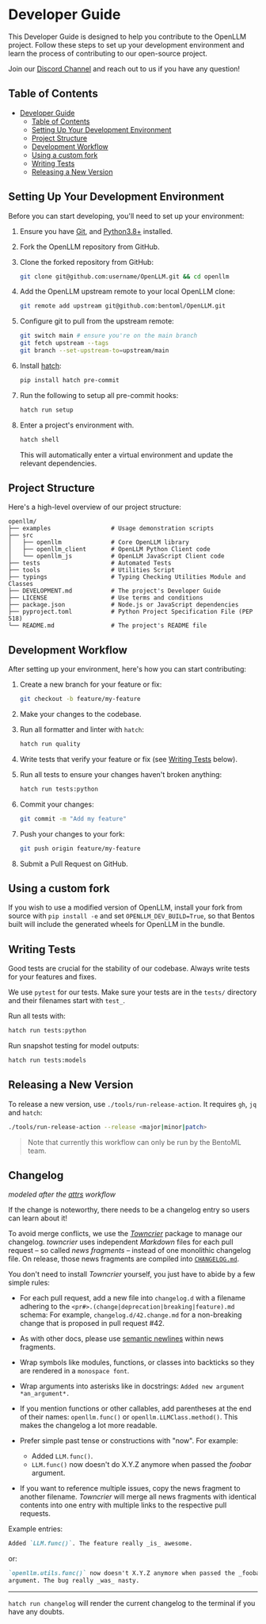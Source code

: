 # Developer Guide

This Developer Guide is designed to help you contribute to the OpenLLM project.
Follow these steps to set up your development environment and learn the process
of contributing to our open-source project.

Join our [Discord Channel](https://l.bentoml.com/join-openllm-discord) and reach
out to us if you have any question!

## Table of Contents

- [Developer Guide](#developer-guide)
  - [Table of Contents](#table-of-contents)
  - [Setting Up Your Development Environment](#setting-up-your-development-environment)
  - [Project Structure](#project-structure)
  - [Development Workflow](#development-workflow)
  - [Using a custom fork](#using-a-custom-fork)
  - [Writing Tests](#writing-tests)
  - [Releasing a New Version](#releasing-a-new-version)

## Setting Up Your Development Environment

Before you can start developing, you'll need to set up your environment:

1. Ensure you have [Git](https://git-scm.com/), and
   [Python3.8+](https://www.python.org/downloads/) installed.
2. Fork the OpenLLM repository from GitHub.
3. Clone the forked repository from GitHub:

   ```bash
   git clone git@github.com:username/OpenLLM.git && cd openllm
   ```

4. Add the OpenLLM upstream remote to your local OpenLLM clone:

   ```bash
   git remote add upstream git@github.com:bentoml/OpenLLM.git
   ```

5. Configure git to pull from the upstream remote:

   ```bash
   git switch main # ensure you're on the main branch
   git fetch upstream --tags
   git branch --set-upstream-to=upstream/main
   ```

6. Install [hatch](https://github.com/pypa/hatch):

   ```bash
   pip install hatch pre-commit
   ```

7. Run the following to setup all pre-commit hooks:

   ```bash
   hatch run setup
   ```

8. Enter a project's environment with.
   ```bash
   hatch shell
   ```

   This will automatically enter a virtual environment and update the relevant
   dependencies.

## Project Structure

Here's a high-level overview of our project structure:

```
openllm/
├── examples                 # Usage demonstration scripts
├── src
│   ├── openllm              # Core OpenLLM library
│   ├── openllm_client       # OpenLLM Python Client code
│   └── openllm_js           # OpenLLM JavaScript Client code
├── tests                    # Automated Tests
├── tools                    # Utilities Script
├── typings                  # Typing Checking Utilities Module and Classes
├── DEVELOPMENT.md           # The project's Developer Guide
├── LICENSE                  # Use terms and conditions
├── package.json             # Node.js or JavaScript dependencies
├── pyproject.toml           # Python Project Specification File (PEP 518)
└── README.md                # The project's README file
```

## Development Workflow

After setting up your environment, here's how you can start contributing:

1. Create a new branch for your feature or fix:

   ```bash
   git checkout -b feature/my-feature
   ```

2. Make your changes to the codebase.
3. Run all formatter and linter with `hatch`:

   ```bash
   hatch run quality
   ```
4. Write tests that verify your feature or fix (see
   [Writing Tests](#writing-tests) below).
5. Run all tests to ensure your changes haven't broken anything:

   ```bash
   hatch run tests:python
   ```
6. Commit your changes:

   ```bash
   git commit -m "Add my feature"
   ```
7. Push your changes to your fork:

   ```bash
   git push origin feature/my-feature
   ```
8. Submit a Pull Request on GitHub.

## Using a custom fork

If you wish to use a modified version of OpenLLM, install your fork from source
with `pip install -e` and set `OPENLLM_DEV_BUILD=True`, so that Bentos built
will include the generated wheels for OpenLLM in the bundle.

## Writing Tests

Good tests are crucial for the stability of our codebase. Always write tests for
your features and fixes.

We use `pytest` for our tests. Make sure your tests are in the `tests/`
directory and their filenames start with `test_`.

Run all tests with:

```bash
hatch run tests:python
```

Run snapshot testing for model outputs:

```bash
hatch run tests:models
```

## Releasing a New Version

To release a new version, use `./tools/run-release-action`. It requires `gh`,
`jq` and `hatch`:

```bash
./tools/run-release-action --release <major|minor|patch>
```

> Note that currently this workflow can only be run by the BentoML team.

## Changelog

_modeled after the [attrs](https://github.com/python-attrs/attrs) workflow_

If the change is noteworthy, there needs to be a changelog entry so users can
learn about it!

To avoid merge conflicts, we use the
[_Towncrier_](https://pypi.org/project/towncrier) package to manage our
changelog. _towncrier_ uses independent _Markdown_ files for each pull request –
so called _news fragments_ – instead of one monolithic changelog file. On
release, those news fragments are compiled into
[`CHANGELOG.md`](https://github.com/bentoml/openllm/blob/main/CHANGELOG.md).

You don't need to install _Towncrier_ yourself, you just have to abide by a few
simple rules:

- For each pull request, add a new file into `changelog.d` with a filename
  adhering to the `<pr#>.(change|deprecation|breaking|feature).md` schema: For
  example, `changelog.d/42.change.md` for a non-breaking change that is proposed
  in pull request #42.
- As with other docs, please use [semantic newlines] within news fragments.
- Wrap symbols like modules, functions, or classes into backticks so they are
  rendered in a `monospace font`.
- Wrap arguments into asterisks like in docstrings:
  `Added new argument *an_argument*.`
- If you mention functions or other callables, add parentheses at the end of
  their names: `openllm.func()` or `openllm.LLMClass.method()`. This makes the
  changelog a lot more readable.
- Prefer simple past tense or constructions with "now". For example:

  - Added `LLM.func()`.
  - `LLM.func()` now doesn't do X.Y.Z anymore when passed the _foobar_ argument.
- If you want to reference multiple issues, copy the news fragment to another
  filename. _Towncrier_ will merge all news fragments with identical contents
  into one entry with multiple links to the respective pull requests.

Example entries:

```md
Added `LLM.func()`. The feature really _is_ awesome.
```

or:

```md
`openllm.utils.func()` now doesn't X.Y.Z anymore when passed the _foobar_
argument. The bug really _was_ nasty.
```

---

`hatch run changelog` will render the current changelog to the terminal if you
have any doubts.

[semantic newlines]: https://rhodesmill.org/brandon/2012/one-sentence-per-line/
